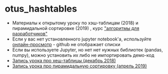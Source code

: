# otus_hashtables
* Материалы к открытому уроку по хэш-таблицам (2018) и пирамидальной сортировке (2019) , курс ["алгоритмы для разработчиков"](https://otus.ru/lessons/algorithm/) 
* Если у вас нет установленного jupyter notebook'а, используйте [онлайн-просмотр](http://nbviewer.jupyter.org/) - github не отображает списки
* Если вы используете Jupyter, но нет нет нужных библиотек (pandas, numpy), можно установить их либо не импортировать демо-код
* [Запись урока про хеш-таблицы (декабрь 2018)](https://www.youtube.com/watch?v=oevQcU2U-Ro)
* [Запись урока про пирамидальную сортировку (апрель 2019)](https://www.youtube.com/watch?v=aQCdJpgaz6k)

